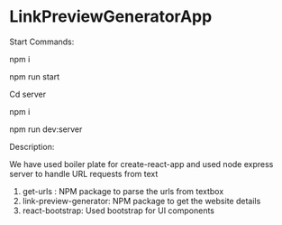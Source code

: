 # LinkPreviewGeneratorApp

Start Commands:

npm i

npm run start

Cd server

npm i

npm run dev:server

Description:

We have used boiler plate for create-react-app and used node express server to handle URL requests from text

1. get-urls : NPM package to parse the urls from textbox
2. link-preview-generator: NPM package to get the website details
3. react-bootstrap: Used bootstrap for UI components

